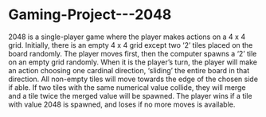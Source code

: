 # Gaming-Project---2048
2048 is a single-player game where the player makes actions on a 4 x 4 grid. Initially, there is an empty 4 x 4 grid except two ‘2’ tiles placed on the board randomly. The player moves first, then the computer spawns a ‘2’ tile on an empty grid randomly. When it is the player’s turn, the player will make an action choosing one cardinal direction, ‘sliding’ the entire board in that direction. All non-empty tiles will move towards the edge of the chosen side if able. If two tiles with the same numerical value collide, they will merge and a tile twice the merged value will be spawned. The player wins if a tile with value 2048 is spawned, and loses if no more moves is available.

